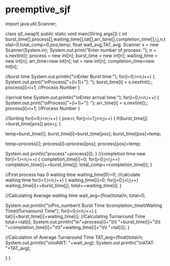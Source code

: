 # preemptive_sjf
import java.util.Scanner;
 
class sjf_swap1{
public static void main(String args[]) 
{
int burst_time[],process[],waiting_time[],tat[],arr_time[],completion_time[],i,j,n,total=0,total_comp=0,pos,temp;
float wait_avg,TAT_avg;
Scanner s = new Scanner(System.in);
 System.out.print("Enter number of process: ");
n = s.nextInt();
 process = new int[n];
burst_time = new int[n];
waiting_time = new int[n];
arr_time=new int[n];
tat = new int[n];
completion_time=new int[n];
 
//burst time
System.out.println("\nEnter Burst time:");
for(i=0;i<n;i++)
{
System.out.print("\nProcess["+(i+1)+"]: ");
burst_time[i] = s.nextInt();;
process[i]=i+1; //Process Number
}

//arrival time
System.out.println("\nEnter arrival time:");
for(i=0;i<n;i++)
{
System.out.print("\nProcess["+(i+1)+"]: ");
arr_time[i] = s.nextInt();;
process[i]=i+1; //Process Number
}
 
//Sorting
for(i=0;i<n;i++)
{
pos=i;
for(j=i+1;j<n;j++)
{
if(burst_time[j]<burst_time[pos])
pos=j;
}
 
temp=burst_time[i];
burst_time[i]=burst_time[pos];
burst_time[pos]=temp;
 
temp=process[i];
process[i]=process[pos];
process[pos]=temp;

System.out.println("process"+process[i]);
}
//completion  time new 
for(i=1;i<n;i++)
{
completion_time[i]=0;
for(j=0;j<i;j++)
completion_time[i]+=burst_time[j];
 total_comp+=completion_time[i];
}
 
//First process has 0 waiting  time
waiting_time[0]=0;
//calculate  
waiting time
for(i=1;i<n;i++)
{
waiting_time[i]=0;
for(j=0;j<i;j++)
waiting_time[i]+=burst_time[j];
total+=waiting_time[i];
}
 
 
//Calculating Average waiting time
wait_avg=(float)total/n;
total=0;
 
System.out.println("\nPro_number\t Burst Time \tcompletion_time\tWaiting Time\tTurnaround Time");
for(i=0;i<n;i++)
{
tat[i]=burst_time[i]+waiting_time[i];
 //Calculating Turnaround Time
total+=tat[i];
System.out.println("\n"+process[i]+"\t\t "+burst_time[i]+"\t\t "+completion_time[i]+"\t\t"+waiting_time[i]+"\t\t "+tat[i]);
}
 
//Calculation of Average Turnaround Time
TAT_avg=(float)total/n;
System.out.println("\n\nAWT: "+wait_avg);
System.out.println("\nATAT: "+TAT_avg);
 
}
}
